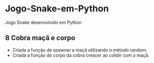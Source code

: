 # Jogo-Snake-em-Python
Jogo Snake desenvolvido em Python

## 8 Cobra maçã e corpo
- Criada a função de spawnar a maçã utilizando o método random;
- Criada a função do corpo da cobra crescer ao colidir com a maçã.
